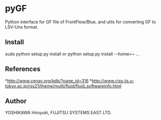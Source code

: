 # pyGF
Python interface for GF file of FrontFlow/Blue,
and utils for converting GF to LSV-Uns format.

## Install
  sudo python setup.py install
or
  python setup.py install --home=~
...

## References
 *<http://www.cenav.org/kdb/?page_id=316>
 *<http://www.ciss.iis.u-tokyo.ac.jp/rss21/theme/multi/fluid/fluid_softwareinfo.html>

## Author
  YOSHIKAWA Hiroyuki, FUJITSU SYSTEMS EAST LTD.

